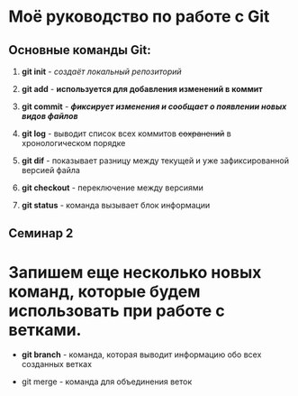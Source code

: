 # Моё руководство по работе с Git

## Основные команды Git:

1. **git init** - *создаёт локальный репозиторий*

2. **git add** - **используется для добавления изменений в коммит**

3. **git commit** - ***фиксирует изменения и сообщает о появлении новых видов файлов***

4. **git log** - выводит список всех коммитов ~~сохранений~~ в хронологическом порядке

5. **git dif** - показывает разницу между текущей и уже зафиксированной версией файла

6. **git checkout** - переключение между версиями

 7. **git status** - команда вызывает блок информации

## Семинар 2

#  Запишем еще несколько новых команд, которые будем использовать при работе с ветками.

* **git branch** - команда, которая выводит информацию обо всех созданных ветках

* git merge - команда для объединения веток



